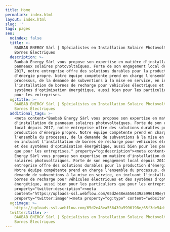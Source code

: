 ```yaml
---
title: Home
permalink: index.html
layout: index.html
slug: ''
tags: pages
seo:
  noindex: false
  title: >-
    BAOBAB ENERGY Sàrl | Spécialistes en Installation Solaire Photovoltaïque et
    Bornes Électriques
  description: >-
    Baobab Energy Sàrl vous propose son expertise en matière d'installation de
    panneaux solaires photovoltaïques. Forte de son engagement local depuis
    2017, notre entreprise offre des solutions durables pour la production
    d'énergie propre. Notre équipe compétente prend en charge l'ensemble du
    processus, de la demande de subventions à la mise en service, en incluant
    l'installation de bornes de recharge pour véhicules électriques et des
    systèmes d'optimisation énergétique, aussi bien pour les particuliers que
    pour les entreprises.
  og:title: >-
    BAOBAB ENERGY Sàrl | Spécialistes en Installation Solaire Photovoltaïque et
    Bornes Électriques
  additional_tags: >-
    <meta content="Baobab Energy Sàrl vous propose son expertise en matière
    d'installation de panneaux solaires photovoltaïques. Forte de son engagement
    local depuis 2017, notre entreprise offre des solutions durables pour la
    production d'énergie propre. Notre équipe compétente prend en charge
    l'ensemble du processus, de la demande de subventions à la mise en service,
    en incluant l'installation de bornes de recharge pour véhicules électriques
    et des systèmes d'optimisation énergétique, aussi bien pour les particuliers
    que pour les entreprises." property="og:description"><meta content="Baobab
    Energy Sàrl vous propose son expertise en matière d'installation de panneaux
    solaires photovoltaïques. Forte de son engagement local depuis 2017, notre
    entreprise offre des solutions durables pour la production d'énergie propre.
    Notre équipe compétente prend en charge l'ensemble du processus, de la
    demande de subventions à la mise en service, en incluant l'installation de
    bornes de recharge pour véhicules électriques et des systèmes d'optimisation
    énergétique, aussi bien pour les particuliers que pour les entreprises."
    property="twitter:description"><meta
    content="https://uploads-ssl.webflow.com/65d2e48ea556439a5996198e/65f3de54dff58082d4b1add2_opengraph.jpg"
    property="twitter:image"><meta property="og:type" content="website">
  og:image: >-
    https://uploads-ssl.webflow.com/65d2e48ea556439a5996198e/65f3de54dff58082d4b1add2_opengraph.jpg
  twitter:title: >-
    BAOBAB ENERGY Sàrl | Spécialistes en Installation Solaire Photovoltaïque et
    Bornes Électriques
---
```



